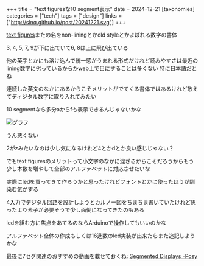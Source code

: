 +++
title = "text figuresな10 segment表示"
date = 2024-12-21
[taxonomies]
categories = ["tech"]
tags = ["design"]
links = ["http://slnq.github.io/post/20241221.svg"]
+++

[text figures](https://en.wikipedia.org/wiki/Text_figures)またの名をnon-liningとかold styleとかよばれる数字の書体

3, 4, 5, 7, 9が下に出ていて6, 8は上に飛び出ている

他の英字とかにも溶け込んで統一感がうまれる形式だけれど読みやすさは最近のlining数字に劣っているからかweb上で目にすることは多くない 特に日本語だとね

連続した英文のなかにあるからこそメリットがでてくる書体ではあるけれど敢えてディジタル数字に取り入れてみたい

10 segmentなら多分aからfも表示できるんじゃないかな

![グラフ](https://slnq.github.io/post/20241221.svg)

うん悪くない

2がzみたいなのは少し気になるけれど4とかdとか良い感じじゃない？

でもtext figuresのメリットって小文字のなかに混ざるからこそだろうからもう少し本数を増やして全部のアルファベットに対応させたいな

実際にledを買ってきて作ろうかと思ったけれどフォントとかに使ったほうが馴染む気がする

4入力でデジタル回路を設計しようとカルノー図をちまちま書いていたけれど思ったより素子が必要そうで少し面倒になってきたのもある

ledを組む方に焦点をあてるのならArduinoで操作してもいいのかな

アルファベット全体の作成もしくは16進数のled実装が出来たらまた追記しようかな
 

最後に7セグ関連のおすすめの動画を載せておくね: [Segmented Displays -Posy](https://www.youtube.com/watch?v=RTB5XhjbgZA&t=18s)